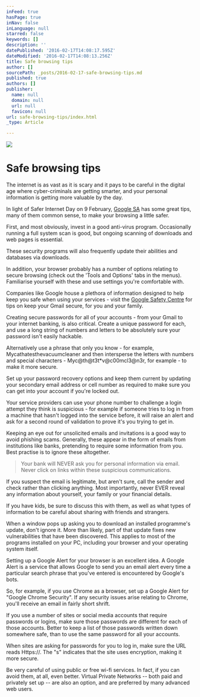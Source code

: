 ```yaml
---
inFeed: true
hasPage: true
inNav: false
inLanguage: null
starred: false
keywords: []
description: ''
datePublished: '2016-02-17T14:08:17.595Z'
dateModified: '2016-02-17T14:08:13.256Z'
title: Safe browsing tips
author: []
sourcePath: _posts/2016-02-17-safe-browsing-tips.md
published: true
authors: []
publisher:
  name: null
  domain: null
  url: null
  favicon: null
url: safe-browsing-tips/index.html
_type: Article

---
```

![](https://the-grid-user-content.s3-us-west-2.amazonaws.com/825028f3-13d4-490e-b3e5-d6ef7bc6d3d3.jpg)

# Safe browsing tips

The internet is as vast as it is scary and it pays to be careful in the digital age where cyber-criminals are getting smarter, and your personal information is getting more valuable by the day.

In light of Safer Internet Day on 9 February, [Google SA][0] has some great tips, many of them common sense, to make your browsing a little safer.

First, and most obviously, invest in a good anti-virus program. Occasionally running a full system scan is good, but ongoing scanning of downloads and web pages is essential.

These security programs will also frequently update their abilities and databases via downloads.

In addition, your browser probably has a number of options relating to secure browsing (check out the 'Tools and Options' tabs in the menus). Familiarise yourself with these and use settings you're comfortable with.

Companies like Google house a plethora of information designed to help keep you safe when using your services - visit the [Google Safety Centre][1] for tips on keep your Gmail secure, for you and your family.

Creating secure passwords for all of your accounts - from your Gmail to your internet banking, is also critical. Create a unique password for each, and use a long string of numbers and letters to be absolutely sure your password isn't easily hackable.

Alternatively use a phrase that only you know - for example, Mycathatesthevacuumcleaner and then intersperse the letters with numbers and special characters - Myc@th@t3t\*v@c00mcl3@n3r, for example - to make it more secure.

Set up your password recovery options and keep them current by updating your secondary email address or cell number as required to make sure you can get into your account if you're locked out.

Your service providers can use your phone number to challenge a login attempt they think is suspicious - for example if someone tries to log in from a machine that hasn't logged into the service before, it will raise an alert and ask for a second round of validation to prove it's you trying to get in.

Keeping an eye out for unsolicited emails and invitations is a good way to avoid phishing scams. Generally, these appear in the form of emails from institutions like banks, pretending to require some information from you. Best practise is to ignore these altogether.

> Your bank will NEVER ask you for personal information via email. Never click on links within these suspicious communications.

If you suspect the email is legitimate, but aren't sure, call the sender and check rather than clicking anything. Most importantly, never EVER reveal any information about yourself, your family or your financial details.

If you have kids, be sure to discuss this with them, as well as what types of information to be careful about sharing with friends and strangers.

When a window pops up asking you to download an installed programme's update, don't ignore it. More than likely, part of that update fixes new vulnerabilities that have been discovered. This applies to most of the programs installed on your PC, including your browser and your operating system itself.

Setting up a Google Alert for your browser is an excellent idea. A Google Alert is a service that allows Google to send you an email alert every time a particular search phrase that you've entered is encountered by Google's bots. 

So, for example, if you use Chrome as a browser, set up a Google Alert for "Google Chrome Security". If any security issues arise relating to Chrome, you'll receive an email in fairly short shrift.

If you use a number of sites or social media accounts that require passwords or logins, make sure those passwords are different for each of those accounts. Better to keep a list of those passwords written down somewhere safe, than to use the same password for all your accounts.

When sites are asking for passwords for you to log in, make sure the URL reads Https://. The "s" indicates that the site uses encryption, making it more secure.

Be very careful of using public or free wi-fi services. In fact, if you can avoid them, at all, even better. Virtual Private Networks -- both paid and privately set up -- are also an option, and are preferred by many advanced web users.

[0]: https://www.google.co.za/
[1]: http://www.google.co.za/safetycenter/